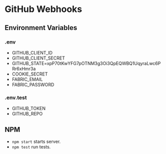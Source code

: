 GitHub Webhooks
===============

## Environment Variables

### .env

- GITHUB_CLIENT_ID
- GITHUB_CLIENT_SECRET
- GITHUB_STATE=xpP70tKwYFG7pOTNM3g3Oi3QpEQWBQ1UqyraLwc6PRr6xHmr3a
- COOKIE_SECRET
- FABRIC_EMAIL
- FABRIC_PASSWORD

### .env.test

- GITHUB_TOKEN
- GITHUB_REPO

## NPM

- `npm start` starts server.
- `npm test` run tests.
